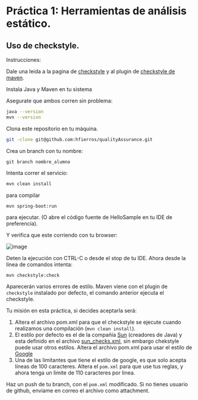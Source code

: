 # Práctica 1: Herramientas de análisis estático. 
## Uso de checkstyle. 

Instrucciones:

Dale una leida a la pagina de [checkstyle](https://checkstyle.org/index.html) y al plugin de [checkstyle de maven](https://maven.apache.org/plugins/maven-checkstyle-plugin/).


Instala Java y Maven en tu sistema

Asegurate que ambos corren sin problema: 

```sh
java --version
mvn --version
```

Clona este repositorio en tu máquina. 

```sh
git -clone git@github.com:hfierros/qualityAssurance.git
```

Crea un branch con tu nombre: 
```
git branch nombre_alumno
```

Intenta correr el servicio: 

```sh
mvn clean install
```
para compilar 
```sh
mvn spring-boot:run
```
para ejecutar. (O abre el código fuente de HelloSample en tu IDE de preferencia). 

Y verifica que este corriendo con tu browser:

![image](https://user-images.githubusercontent.com/25756273/158038586-63e532ba-f355-469d-9d00-7a0cef6242fe.png)

Deten la ejecución con CTRL-C o desde el stop de tu IDE. Ahora desde la linea de comandos intenta: 
```
mvn checkstyle:check
```

Aparecerán varios errores de estilo. 
Maven viene con el plugin de ```checkstyle``` instalado por defecto, el comando anterior ejecuta el checkstyle.  

Tu misión en esta práctica, si decides aceptarla será:

1. Altera el archivo pom.xml para que el checkstyle se ejecute cuando realizamos una compilación (```mvn clean install```). 
2. El estilo por defecto es el de la compañía [Sun](https://checkstyle.org/sun_style.html) (creadores de Java) y esta definido en el archivo 
[sun_checks.xml](https://maven.apache.org/plugins-archives/maven-checkstyle-plugin-2.14/config/sun_checks.html), 
sin embargo chekstyle puede usar otros estilos. Altera el archivo pom.xml para usar el estilo de [Google](https://checkstyle.org/google_style.html)
3. Una de las limitantes que tiene el estilo de google, es que solo acepta lineas de 100 caracteres. Altera el ```pom.xml``` para que use tus reglas,
y ahora tenga un límite de 110 caracteres por linea. 

Haz un push de tu branch, con el ```pom.xml``` modificado. Si no tienes usuario de github, enviame en correo el archivo como attachment. 


